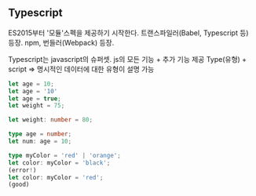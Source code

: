 ## Typescript

  ES2015부터 '모듈'스펙을 제공하기 시작한다.
  트랜스파일러(Babel, Typescript 등) 등장.
  npm, 번들러(Webpack) 등장.
  
Typescript는 javascript의 슈퍼셋.
js의 모든 기능 + 추가 기능 제공
Type(유형) + script => 명시적인 데이터에 대한 유형이 설명 가능

```javascript
let age = 10;
let age = '10'
let age = true;
let weight = 75;
```

```typescript
let weight: number = 80;

type age = number;
let num: age = 10;

type myColor = 'red' | 'orange';
let color: myColor = 'black';
(error!)
let color: myColor = 'red';
(good)
```
